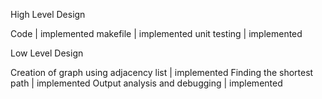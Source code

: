 High Level Design

Code                             |                  implemented
makefile                         |                  implemented
unit testing                     |                  implemented

Low Level Design

Creation of graph using adjacency list      |       implemented
Finding the shortest path                   |       implemented
Output analysis and debugging               |       implemented

